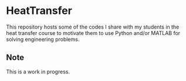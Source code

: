 # HeatTransfer
This repository hosts some of the codes I share with my students in the
heat transfer course to motivate them to use Python and/or MATLAB for
solving engineering problems.

## Note
This is a work in progress.
